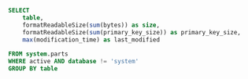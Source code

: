 ```sql tables
SELECT
    table,
    formatReadableSize(sum(bytes)) as size,
    formatReadableSize(sum(primary_key_size)) as primary_key_size,
    max(modification_time) as last_modified
    
FROM system.parts
WHERE active AND database != 'system'
GROUP BY table
```


<DataTable value={tables} searchValue="table,size">
    <Column field="table" header="Table name"></Column>
    <Column field="size" header="Size"></Column>
</DataTable>